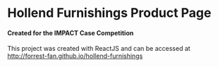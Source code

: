 # Hollend Furnishings Product Page
#### Created for the IMPACT Case Competition

This project was created with ReactJS and can be accessed at http://forrest-fan.github.io/hollend-furnishings